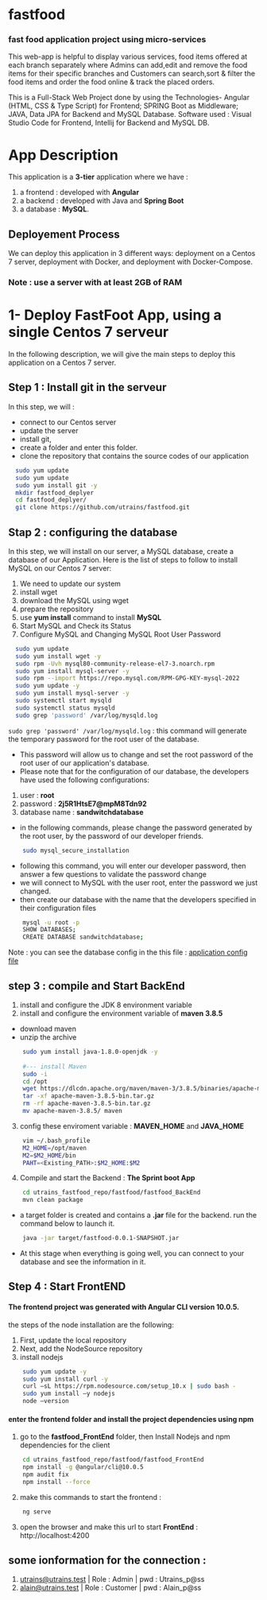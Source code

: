 # fastfood
### fast food application project using micro-services

This web-app is helpful to display various services, food items offered at each branch separately where Admins can add,edit and remove the food items for their specific branches and Customers can search,sort & filter the food items and order the food online & track the placed orders.

This is a Full-Stack Web Project done by using the Technologies- Angular (HTML, CSS & Type Script) for Frontend; SPRING Boot as Middleware; JAVA, Data JPA for Backend and MySQL Database. Software used :  Visual Studio Code for Frontend, Intellij for Backend and MySQL DB.

# App Description 
This application is a __3-tier__ application where we have : 
1. a frontend : developed with __Angular__
2. a backend : developed with Java and __Spring Boot__
3. a database : __MySQL__. 

## Deployement Process
We can deploy this application in 3 different ways: deployment on a Centos 7 server, deployment with Docker, and deployment with Docker-Compose.

### Note : use a server with at least 2GB of RAM


# 1- Deploy FastFoot App, using a single Centos 7 serveur
In the following description, we will give the main steps to deploy this application on a Centos 7 server. 

## Step 1 : Install git in the serveur 

In this step, we will : 
- connect to our Centos server
- update the server
- install git, 
- create a folder and enter this folder.
- clone the repository that contains the source codes of our application

```bash
  sudo yum update
  sudo yum update 
  sudo yum install git -y
  mkdir fastfood_deplyer
  cd fastfood_deplyer/
  git clone https://github.com/utrains/fastfood.git
```

## Stap 2 : configuring the database
In this step, we will install on our server, a MySQL database, create a database of our Application.
Here is the list of steps to follow to install MySQL on our Centos 7 server: 
1. We need to update our system
2. install wget
2. download the MySQL using wget
3. prepare the repository 
4. use __yum install__ command to install __MySQL__
5. Start MySQL and Check its Status
6. Configure MySQL and Changing MySQL Root User Password 

```bash
  sudo yum update
  sudo yum install wget -y
  sudo rpm -Uvh mysql80-community-release-el7-3.noarch.rpm
  sudo yum install mysql-server -y
  sudo rpm --import https://repo.mysql.com/RPM-GPG-KEY-mysql-2022
  sudo yum update -y
  sudo yum install mysql-server -y
  sudo systemctl start mysqld
  sudo systemctl status mysqld
  sudo grep 'password' /var/log/mysqld.log
```
```sudo grep 'password' /var/log/mysqld.log``` : this command will generate the temporary password for the root user of the database. 
- This password will allow us to change and set the root password of the root user of our application's database.
- Please note that for the configuration of our database, the developers have used the following configurations: 
1. user : __root__
2. password : __2j5R1HtsE7@mpM8Tdn92__
3. database name : __sandwitchdatabase__
- in the following commands, please change the password generated by the root user, by the password of our developer friends. 

```bash
    sudo mysql_secure_installation
```
- following this command, you will enter our developer password, then answer a few questions to validate the password change
- we will connect to MySQL with the user root, enter the password we just changed. 
- then create our database with the name that the developers specified in their configuration files

```bash
    mysql -u root -p
    SHOW DATABASES;
    CREATE DATABASE sandwitchdatabase;
```
Note : you can see the database config in the this file : [application config file](./fastfood_BackEnd/src/main/resources/application.properties)


## step 3 : compile and Start BackEnd 

1. install and configure the JDK 8 environment variable
2. install and configure the environment variable of __maven 3.8.5__
- download maven
- unzip the archive

```bash
    sudo yum install java-1.8.0-openjdk -y
    
    #--- install Maven 
    sudo -i 
    cd /opt
    wget https://dlcdn.apache.org/maven/maven-3/3.8.5/binaries/apache-maven-3.8.5-bin.tar.gz --no-check-certificate
    tar -xf apache-maven-3.8.5-bin.tar.gz
    rm -rf apache-maven-3.8.5-bin.tar.gz
    mv apache-maven-3.8.5/ maven
```
3. config these enviroment variable : __MAVEN_HOME__ and __JAVA_HOME__

```bash
    vim ~/.bash_profile
    M2_HOME=/opt/maven
    M2=$M2_HOME/bin
    PAHT=<Existing_PATH>:$M2_HOME:$M2
```

4. Compile and start the Backend : __The Sprint boot App__
```bash
    cd utrains_fastfood_repo/fastfood/fastfood_BackEnd
    mvn clean package
```
- a target folder is created and contains a __.jar__ file for the backend. run the command below to launch it.

```bash
    java -jar target/fastfood-0.0.1-SNAPSHOT.jar
```
- At this stage when everything is going well, you can connect to your database and see the information in it.


## Step 4 : Start FrontEND 
#### The frontend project was generated with Angular CLI version 10.0.5.

the steps of the node installation are the following:  
1. First, update the local repository 
2. Next, add the NodeSource repository 
3. install nodejs

```bash
    sudo yum update -y
    sudo yum install curl -y
    curl –sL https://rpm.nodesource.com/setup_10.x | sudo bash -
    sudo yum install –y nodejs
    node –version
```
#### enter the frontend folder and install the project dependencies using npm

1. go to the __fastfood_FrontEnd__ folder, then Install Nodejs and npm dependencies for the client

```bash
    cd utrains_fastfood_repo/fastfood/fastfood_FrontEnd
    npm install -g @angular/cli@10.0.5
    npm audit fix
    npm install --force
```

2. make this commands to start the frontend : 

```bash
    ng serve
```

3. open the browser and make this url to start __FrontEnd__ : http://localhost:4200

## some ionformation for the connection : 

1. utrains@utrains.test | Role : Admin    | pwd : Utrains_p@ss
2. alain@utrains.test   | Role : Customer | pwd : Alain_p@ss
